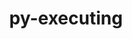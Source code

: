 ---
title: "py-executing"
layout: cache
categories: [package, develop]
meta: {"compilers": ["none"], "num_specs": 160, "num_specs_by_stack": {"data-vis-sdk": 58, "e4s": 8, "e4s-neoverse-v2": 94, "root": 160}, "oss": ["ubuntu20.04", "ubuntu22.04"], "platforms": ["linux"], "stacks": ["data-vis-sdk", "e4s", "e4s-neoverse-v2", "root"], "targets": ["neoverse_v2", "x86_64_v3"], "versions": ["2.1.0", "2.2.1"]}
spec_details: [{"compiler": "none", "hash": "27kiqe57fjrahcqoyzbpx5ql7gsg3awp", "os": "ubuntu20.04", "platform": "linux", "size": "-", "stacks": ["data-vis-sdk", "root"], "target": "x86_64_v3", "variants": ["build_system=python_pip"], "versions": ["2.1.0"]}, {"compiler": "none", "hash": "2i3foxwi7mffvgpd3gv35nreej3nru6t", "os": "ubuntu20.04", "platform": "linux", "size": "-", "stacks": ["data-vis-sdk", "root"], "target": "x86_64_v3", "variants": ["build_system=python_pip"], "versions": ["2.1.0"]}, {"compiler": "none", "hash": "2i5xw7o6udqtniuhzfvpyxqlx3lec77u", "os": "ubuntu22.04", "platform": "linux", "size": "-", "stacks": ["e4s-neoverse-v2", "root"], "target": "neoverse_v2", "variants": ["build_system=python_pip"], "versions": ["2.1.0"]}, {"compiler": "none", "hash": "2iaj6gs63oyykiz47adt2wwos7r3uiac", "os": "ubuntu20.04", "platform": "linux", "size": "-", "stacks": ["data-vis-sdk", "root"], "target": "x86_64_v3", "variants": ["build_system=python_pip"], "versions": ["2.2.1"]}, {"compiler": "none", "hash": "2ijlly26cra6jfzbuq2plcdazupbg7ux", "os": "ubuntu20.04", "platform": "linux", "size": "-", "stacks": ["data-vis-sdk", "root"], "target": "x86_64_v3", "variants": ["build_system=python_pip"], "versions": ["2.1.0"]}, {"compiler": "none", "hash": "2ves5dbd26sturs7gf3anp2nomcwga3y", "os": "ubuntu22.04", "platform": "linux", "size": "-", "stacks": ["e4s-neoverse-v2", "root"], "target": "neoverse_v2", "variants": ["build_system=python_pip"], "versions": ["2.1.0"]}, {"compiler": "none", "hash": "3dzcawexhtnkf3ohfdwf4gb54pdahtrc", "os": "ubuntu22.04", "platform": "linux", "size": "-", "stacks": ["e4s-neoverse-v2", "root"], "target": "neoverse_v2", "variants": ["build_system=python_pip"], "versions": ["2.1.0"]}, {"compiler": "none", "hash": "3s4csdxvrmnktaij4yrlcp5nkczlifkx", "os": "ubuntu22.04", "platform": "linux", "size": "-", "stacks": ["e4s", "root"], "target": "x86_64_v3", "variants": ["build_system=python_pip"], "versions": ["2.2.1"]}, {"compiler": "none", "hash": "4knaifg54ztj77v3r3svb56dlqdnp5wf", "os": "ubuntu20.04", "platform": "linux", "size": "-", "stacks": ["data-vis-sdk", "root"], "target": "x86_64_v3", "variants": ["build_system=python_pip"], "versions": ["2.1.0"]}, {"compiler": "none", "hash": "4lqi57yaocehoo7xiejjtiww6c4fbpoy", "os": "ubuntu22.04", "platform": "linux", "size": "-", "stacks": ["e4s-neoverse-v2", "root"], "target": "neoverse_v2", "variants": ["build_system=python_pip"], "versions": ["2.2.1"]}, {"compiler": "none", "hash": "4pilhvvywyxfrrgloqhe3qn77fody5fb", "os": "ubuntu20.04", "platform": "linux", "size": "-", "stacks": ["data-vis-sdk", "root"], "target": "x86_64_v3", "variants": ["build_system=python_pip"], "versions": ["2.2.1"]}, {"compiler": "none", "hash": "524yzypwun6ozdtoxzyv3whl3xoy56dg", "os": "ubuntu22.04", "platform": "linux", "size": "-", "stacks": ["e4s-neoverse-v2", "root"], "target": "neoverse_v2", "variants": ["build_system=python_pip"], "versions": ["2.1.0"]}, {"compiler": "none", "hash": "52yh7ftm3cygigf3vsges2ylfpuzxk3d", "os": "ubuntu20.04", "platform": "linux", "size": "-", "stacks": ["data-vis-sdk", "root"], "target": "x86_64_v3", "variants": ["build_system=python_pip"], "versions": ["2.1.0"]}, {"compiler": "none", "hash": "5ekmn47r3agfqulpklaypeb5a6ew2bda", "os": "ubuntu22.04", "platform": "linux", "size": "-", "stacks": ["e4s-neoverse-v2", "root"], "target": "neoverse_v2", "variants": ["build_system=python_pip"], "versions": ["2.1.0"]}, {"compiler": "none", "hash": "5kvdfmptaliyvs3rc4jj5ld2wumemrql", "os": "ubuntu20.04", "platform": "linux", "size": "-", "stacks": ["data-vis-sdk", "root"], "target": "x86_64_v3", "variants": ["build_system=python_pip"], "versions": ["2.1.0"]}, {"compiler": "none", "hash": "5wyf5wucumstekg6eaw55syqvklhemv6", "os": "ubuntu20.04", "platform": "linux", "size": "-", "stacks": ["data-vis-sdk", "root"], "target": "x86_64_v3", "variants": ["build_system=python_pip"], "versions": ["2.2.1"]}, {"compiler": "none", "hash": "6amdwroxpcdrg2f2ocuo36qnenrtgq6j", "os": "ubuntu22.04", "platform": "linux", "size": "-", "stacks": ["e4s-neoverse-v2", "root"], "target": "neoverse_v2", "variants": ["build_system=python_pip"], "versions": ["2.1.0"]}, {"compiler": "none", "hash": "6f6uyvtwnwu77ktf2zr4x7i3ixovsbq5", "os": "ubuntu22.04", "platform": "linux", "size": "-", "stacks": ["e4s-neoverse-v2", "root"], "target": "neoverse_v2", "variants": ["build_system=python_pip"], "versions": ["2.2.1"]}, {"compiler": "none", "hash": "6ll77b42s7pw636ve5jprsguiw6p65fj", "os": "ubuntu20.04", "platform": "linux", "size": "-", "stacks": ["data-vis-sdk", "root"], "target": "x86_64_v3", "variants": ["build_system=python_pip"], "versions": ["2.1.0"]}, {"compiler": "none", "hash": "6nnkg3wdrnwavhhitin3gdf5ht4adnfk", "os": "ubuntu22.04", "platform": "linux", "size": "-", "stacks": ["e4s-neoverse-v2", "root"], "target": "neoverse_v2", "variants": ["build_system=python_pip"], "versions": ["2.1.0"]}, {"compiler": "none", "hash": "6sgfilzysxbsfdb7tcs7pldgjzzv5566", "os": "ubuntu22.04", "platform": "linux", "size": "-", "stacks": ["e4s-neoverse-v2", "root"], "target": "neoverse_v2", "variants": ["build_system=python_pip"], "versions": ["2.1.0"]}, {"compiler": "none", "hash": "6u3g5qnzlpony3rfxnpriiletewigrh4", "os": "ubuntu22.04", "platform": "linux", "size": "-", "stacks": ["e4s", "root"], "target": "x86_64_v3", "variants": ["build_system=python_pip"], "versions": ["2.2.1"]}, {"compiler": "none", "hash": "6uminwl5gkbnkccvw5at2v6uwekuwalv", "os": "ubuntu20.04", "platform": "linux", "size": "-", "stacks": ["data-vis-sdk", "root"], "target": "x86_64_v3", "variants": ["build_system=python_pip"], "versions": ["2.1.0"]}, {"compiler": "none", "hash": "6xivugedfuk2oqbei75miccnrgmfkdem", "os": "ubuntu20.04", "platform": "linux", "size": "-", "stacks": ["data-vis-sdk", "root"], "target": "x86_64_v3", "variants": ["build_system=python_pip"], "versions": ["2.1.0"]}, {"compiler": "none", "hash": "77haanyds2ed2cfh3lo4fnwzmpr4vq5n", "os": "ubuntu22.04", "platform": "linux", "size": "-", "stacks": ["e4s-neoverse-v2", "root"], "target": "neoverse_v2", "variants": ["build_system=python_pip"], "versions": ["2.1.0"]}, {"compiler": "none", "hash": "7fysfyz4ocjyhj2u73uav4ds5he425f5", "os": "ubuntu22.04", "platform": "linux", "size": "-", "stacks": ["e4s-neoverse-v2", "root"], "target": "neoverse_v2", "variants": ["build_system=python_pip"], "versions": ["2.1.0"]}, {"compiler": "none", "hash": "7mn7spesmrhcu7fv4a6k544spkczo7yu", "os": "ubuntu20.04", "platform": "linux", "size": "-", "stacks": ["data-vis-sdk", "root"], "target": "x86_64_v3", "variants": ["build_system=python_pip"], "versions": ["2.1.0"]}, {"compiler": "none", "hash": "7t476xcgjtlydlvhumpuc7lwlhqsjgex", "os": "ubuntu20.04", "platform": "linux", "size": "-", "stacks": ["data-vis-sdk", "root"], "target": "x86_64_v3", "variants": ["build_system=python_pip"], "versions": ["2.1.0"]}, {"compiler": "none", "hash": "7z7eskz5smzgxisxjmsyrv4r2j5nzznn", "os": "ubuntu20.04", "platform": "linux", "size": "-", "stacks": ["data-vis-sdk", "root"], "target": "x86_64_v3", "variants": ["build_system=python_pip"], "versions": ["2.2.1"]}, {"compiler": "none", "hash": "7zs4ht7gmdtliubv5vkmnn2w6haan2l3", "os": "ubuntu20.04", "platform": "linux", "size": "-", "stacks": ["data-vis-sdk", "root"], "target": "x86_64_v3", "variants": ["build_system=python_pip"], "versions": ["2.1.0"]}, {"compiler": "none", "hash": "aaavvuub4rphi7tpbw73onhfiqk5sfj2", "os": "ubuntu22.04", "platform": "linux", "size": "-", "stacks": ["e4s", "root"], "target": "x86_64_v3", "variants": ["build_system=python_pip"], "versions": ["2.2.1"]}, {"compiler": "none", "hash": "aay3hpoivggqzgweop6a43j66gsictih", "os": "ubuntu22.04", "platform": "linux", "size": "-", "stacks": ["e4s-neoverse-v2", "root"], "target": "neoverse_v2", "variants": ["build_system=python_pip"], "versions": ["2.1.0"]}, {"compiler": "none", "hash": "aeczo7qzzg7l64osb24dbcao7x44whwd", "os": "ubuntu20.04", "platform": "linux", "size": "-", "stacks": ["data-vis-sdk", "root"], "target": "x86_64_v3", "variants": ["build_system=python_pip"], "versions": ["2.1.0"]}, {"compiler": "none", "hash": "b7faruqhccu7lb4z6e6g3yq6bowdmfgd", "os": "ubuntu20.04", "platform": "linux", "size": "-", "stacks": ["data-vis-sdk", "root"], "target": "x86_64_v3", "variants": ["build_system=python_pip"], "versions": ["2.2.1"]}, {"compiler": "none", "hash": "bctaqz7seax6l5ivkcrgjx62u2xim32e", "os": "ubuntu22.04", "platform": "linux", "size": "-", "stacks": ["e4s-neoverse-v2", "root"], "target": "neoverse_v2", "variants": ["build_system=python_pip"], "versions": ["2.1.0"]}, {"compiler": "none", "hash": "bq7i7wmyqdpbcuw4ykmathsatri73ydt", "os": "ubuntu22.04", "platform": "linux", "size": "-", "stacks": ["e4s-neoverse-v2", "root"], "target": "neoverse_v2", "variants": ["build_system=python_pip"], "versions": ["2.1.0"]}, {"compiler": "none", "hash": "bteq6tsq44zuddcnu2yjhugjflqetdod", "os": "ubuntu22.04", "platform": "linux", "size": "-", "stacks": ["e4s-neoverse-v2", "root"], "target": "neoverse_v2", "variants": ["build_system=python_pip"], "versions": ["2.1.0"]}, {"compiler": "none", "hash": "bufltvcghh6gmvrw7i3inhlguelx6ujg", "os": "ubuntu22.04", "platform": "linux", "size": "-", "stacks": ["e4s", "root"], "target": "x86_64_v3", "variants": ["build_system=python_pip"], "versions": ["2.2.1"]}, {"compiler": "none", "hash": "bvqc3xwz6ut2vjblbzutngkz7x2hcwk2", "os": "ubuntu20.04", "platform": "linux", "size": "-", "stacks": ["data-vis-sdk", "root"], "target": "x86_64_v3", "variants": ["build_system=python_pip"], "versions": ["2.1.0"]}, {"compiler": "none", "hash": "chdj62txivhlrwyism6w35slkbkp64ar", "os": "ubuntu20.04", "platform": "linux", "size": "-", "stacks": ["data-vis-sdk", "root"], "target": "x86_64_v3", "variants": ["build_system=python_pip"], "versions": ["2.2.1"]}, {"compiler": "none", "hash": "cm5xrzvpvlshscdgflt3snbcr3kxlry7", "os": "ubuntu20.04", "platform": "linux", "size": "-", "stacks": ["data-vis-sdk", "root"], "target": "x86_64_v3", "variants": ["build_system=python_pip"], "versions": ["2.1.0"]}, {"compiler": "none", "hash": "cnyk2pcmbzranedqv2dhuh76q35vf4vr", "os": "ubuntu22.04", "platform": "linux", "size": "-", "stacks": ["e4s-neoverse-v2", "root"], "target": "neoverse_v2", "variants": ["build_system=python_pip"], "versions": ["2.1.0"]}, {"compiler": "none", "hash": "ctql7ijryeeh6xwmprlu5yvllcljjapi", "os": "ubuntu22.04", "platform": "linux", "size": "-", "stacks": ["e4s-neoverse-v2", "root"], "target": "neoverse_v2", "variants": ["build_system=python_pip"], "versions": ["2.2.1"]}, {"compiler": "none", "hash": "d6hwalac3dh45x53lwruz3afvpogcemg", "os": "ubuntu22.04", "platform": "linux", "size": "-", "stacks": ["e4s-neoverse-v2", "root"], "target": "neoverse_v2", "variants": ["build_system=python_pip"], "versions": ["2.1.0"]}, {"compiler": "none", "hash": "ddbxrz7mcs2kugroaekyfcxbnauj6e4m", "os": "ubuntu20.04", "platform": "linux", "size": "-", "stacks": ["data-vis-sdk", "root"], "target": "x86_64_v3", "variants": ["build_system=python_pip"], "versions": ["2.1.0"]}, {"compiler": "none", "hash": "dg53hijkw2ews4mkdznvyovxxsnlwlgi", "os": "ubuntu22.04", "platform": "linux", "size": "-", "stacks": ["e4s-neoverse-v2", "root"], "target": "neoverse_v2", "variants": ["build_system=python_pip"], "versions": ["2.1.0"]}, {"compiler": "none", "hash": "dkfaxlcw2a36rh6mlmkeyyifqeyssqrc", "os": "ubuntu22.04", "platform": "linux", "size": "-", "stacks": ["e4s-neoverse-v2", "root"], "target": "neoverse_v2", "variants": ["build_system=python_pip"], "versions": ["2.1.0"]}, {"compiler": "none", "hash": "ds5ov63w2yp3dvy764hgwtru4iu7bqp2", "os": "ubuntu22.04", "platform": "linux", "size": "-", "stacks": ["e4s-neoverse-v2", "root"], "target": "neoverse_v2", "variants": ["build_system=python_pip"], "versions": ["2.1.0"]}, {"compiler": "none", "hash": "dtqi7samoz7tjhw6mcnlogzvwgogo4xf", "os": "ubuntu22.04", "platform": "linux", "size": "-", "stacks": ["e4s-neoverse-v2", "root"], "target": "neoverse_v2", "variants": ["build_system=python_pip"], "versions": ["2.1.0"]}, {"compiler": "none", "hash": "ebpin3cztxia7gvlsljcoc7stgshax24", "os": "ubuntu22.04", "platform": "linux", "size": "-", "stacks": ["e4s-neoverse-v2", "root"], "target": "neoverse_v2", "variants": ["build_system=python_pip"], "versions": ["2.1.0"]}, {"compiler": "none", "hash": "ecje4mktxqenbaexbcsbswebcxlam4b6", "os": "ubuntu22.04", "platform": "linux", "size": "-", "stacks": ["e4s-neoverse-v2", "root"], "target": "neoverse_v2", "variants": ["build_system=python_pip"], "versions": ["2.1.0"]}, {"compiler": "none", "hash": "eidojwxie6vc335tvrujuj4rkcgr3xa5", "os": "ubuntu22.04", "platform": "linux", "size": "-", "stacks": ["e4s-neoverse-v2", "root"], "target": "neoverse_v2", "variants": ["build_system=python_pip"], "versions": ["2.1.0"]}, {"compiler": "none", "hash": "eigm3mxnuauqyz4cfo2phrwmdo5tkwq5", "os": "ubuntu20.04", "platform": "linux", "size": "-", "stacks": ["data-vis-sdk", "root"], "target": "x86_64_v3", "variants": ["build_system=python_pip"], "versions": ["2.2.1"]}, {"compiler": "none", "hash": "ejrnp2shmankpwyvbd4b4me7zfhfvchc", "os": "ubuntu22.04", "platform": "linux", "size": "-", "stacks": ["e4s-neoverse-v2", "root"], "target": "neoverse_v2", "variants": ["build_system=python_pip"], "versions": ["2.1.0"]}, {"compiler": "none", "hash": "ekdewziknmqlwac57xseaeslpw43o6yk", "os": "ubuntu22.04", "platform": "linux", "size": "-", "stacks": ["e4s", "root"], "target": "x86_64_v3", "variants": ["build_system=python_pip"], "versions": ["2.2.1"]}, {"compiler": "none", "hash": "eskwa6c74ye44ueuwdthggarhmtv7tjh", "os": "ubuntu20.04", "platform": "linux", "size": "-", "stacks": ["data-vis-sdk", "root"], "target": "x86_64_v3", "variants": ["build_system=python_pip"], "versions": ["2.1.0"]}, {"compiler": "none", "hash": "esz7vacmev6hwezfte6gidfuexyibvxc", "os": "ubuntu22.04", "platform": "linux", "size": "-", "stacks": ["e4s-neoverse-v2", "root"], "target": "neoverse_v2", "variants": ["build_system=python_pip"], "versions": ["2.1.0"]}, {"compiler": "none", "hash": "exea6yexumrzmqknzgbe4rdfunc3rq6q", "os": "ubuntu22.04", "platform": "linux", "size": "-", "stacks": ["e4s-neoverse-v2", "root"], "target": "neoverse_v2", "variants": ["build_system=python_pip"], "versions": ["2.1.0"]}, {"compiler": "none", "hash": "f5az3w3uggnuslcrdr6ot7goly26rq7f", "os": "ubuntu22.04", "platform": "linux", "size": "-", "stacks": ["e4s-neoverse-v2", "root"], "target": "neoverse_v2", "variants": ["build_system=python_pip"], "versions": ["2.1.0"]}, {"compiler": "none", "hash": "f7mweifch7umi3surhutttg57dtjcxog", "os": "ubuntu20.04", "platform": "linux", "size": "-", "stacks": ["data-vis-sdk", "root"], "target": "x86_64_v3", "variants": ["build_system=python_pip"], "versions": ["2.1.0"]}, {"compiler": "none", "hash": "fcfxqfn4fhjyottyvpmzkyssq35rfi2v", "os": "ubuntu20.04", "platform": "linux", "size": "-", "stacks": ["data-vis-sdk", "root"], "target": "x86_64_v3", "variants": ["build_system=python_pip"], "versions": ["2.1.0"]}, {"compiler": "none", "hash": "ffaik3k7b6wgtvzoouregdirjrgvk2mi", "os": "ubuntu22.04", "platform": "linux", "size": "-", "stacks": ["e4s-neoverse-v2", "root"], "target": "neoverse_v2", "variants": ["build_system=python_pip"], "versions": ["2.1.0"]}, {"compiler": "none", "hash": "fszqeqdd6rf7khgmpz7axbshtcttpozs", "os": "ubuntu20.04", "platform": "linux", "size": "-", "stacks": ["data-vis-sdk", "root"], "target": "x86_64_v3", "variants": ["build_system=python_pip"], "versions": ["2.2.1"]}, {"compiler": "none", "hash": "ftmuocokkm4metikjry7mogoegfqdp3s", "os": "ubuntu22.04", "platform": "linux", "size": "-", "stacks": ["e4s-neoverse-v2", "root"], "target": "neoverse_v2", "variants": ["build_system=python_pip"], "versions": ["2.1.0"]}, {"compiler": "none", "hash": "fzdz6c4g36rcordrb4t6kmlp4d5z5i4t", "os": "ubuntu22.04", "platform": "linux", "size": "-", "stacks": ["e4s-neoverse-v2", "root"], "target": "neoverse_v2", "variants": ["build_system=python_pip"], "versions": ["2.1.0"]}, {"compiler": "none", "hash": "g2wtms4ujg2i4fu7no4bgu67fmxzjn6p", "os": "ubuntu22.04", "platform": "linux", "size": "-", "stacks": ["e4s-neoverse-v2", "root"], "target": "neoverse_v2", "variants": ["build_system=python_pip"], "versions": ["2.1.0"]}, {"compiler": "none", "hash": "gkginva4majizw23icogqvd222omqg2g", "os": "ubuntu22.04", "platform": "linux", "size": "-", "stacks": ["e4s-neoverse-v2", "root"], "target": "neoverse_v2", "variants": ["build_system=python_pip"], "versions": ["2.1.0"]}, {"compiler": "none", "hash": "hcwrpblocjgwtv2xmk65qivpmhj5bm6o", "os": "ubuntu22.04", "platform": "linux", "size": "-", "stacks": ["e4s-neoverse-v2", "root"], "target": "neoverse_v2", "variants": ["build_system=python_pip"], "versions": ["2.1.0"]}, {"compiler": "none", "hash": "hmrlgxsrunv5bkeksrjc43gitsmgjk4t", "os": "ubuntu22.04", "platform": "linux", "size": "-", "stacks": ["e4s-neoverse-v2", "root"], "target": "neoverse_v2", "variants": ["build_system=python_pip"], "versions": ["2.1.0"]}, {"compiler": "none", "hash": "hnovmkdvacnq6ay5c4ghv2pmsxfx2kcl", "os": "ubuntu20.04", "platform": "linux", "size": "-", "stacks": ["data-vis-sdk", "root"], "target": "x86_64_v3", "variants": ["build_system=python_pip"], "versions": ["2.1.0"]}, {"compiler": "none", "hash": "i4dvxon7zzoadz2frmhvd4mpyoeswz27", "os": "ubuntu22.04", "platform": "linux", "size": "-", "stacks": ["e4s-neoverse-v2", "root"], "target": "neoverse_v2", "variants": ["build_system=python_pip"], "versions": ["2.1.0"]}, {"compiler": "none", "hash": "intmzgsjzxrmjcf44nqduyr5ypjel3p3", "os": "ubuntu22.04", "platform": "linux", "size": "-", "stacks": ["e4s-neoverse-v2", "root"], "target": "neoverse_v2", "variants": ["build_system=python_pip"], "versions": ["2.2.1"]}, {"compiler": "none", "hash": "izvt4s5ubw6rwp3ipdr7f6c7f7scvjyc", "os": "ubuntu22.04", "platform": "linux", "size": "-", "stacks": ["e4s-neoverse-v2", "root"], "target": "neoverse_v2", "variants": ["build_system=python_pip"], "versions": ["2.1.0"]}, {"compiler": "none", "hash": "jgwn6k4xt6qtqbun52pb3xi6lfnmows4", "os": "ubuntu22.04", "platform": "linux", "size": "-", "stacks": ["e4s-neoverse-v2", "root"], "target": "neoverse_v2", "variants": ["build_system=python_pip"], "versions": ["2.1.0"]}, {"compiler": "none", "hash": "jldewkdzaxhedufpp7hoxaridbrs5gi7", "os": "ubuntu20.04", "platform": "linux", "size": "-", "stacks": ["data-vis-sdk", "root"], "target": "x86_64_v3", "variants": ["build_system=python_pip"], "versions": ["2.1.0"]}, {"compiler": "none", "hash": "josditpy6wo3cjgvm66qzwt5frpkj754", "os": "ubuntu20.04", "platform": "linux", "size": "-", "stacks": ["data-vis-sdk", "root"], "target": "x86_64_v3", "variants": ["build_system=python_pip"], "versions": ["2.1.0"]}, {"compiler": "none", "hash": "jz4fd66bxidctherqmcldmwjrt3q7cku", "os": "ubuntu22.04", "platform": "linux", "size": "-", "stacks": ["e4s-neoverse-v2", "root"], "target": "neoverse_v2", "variants": ["build_system=python_pip"], "versions": ["2.1.0"]}, {"compiler": "none", "hash": "k7kzvkbwqbwqlft3zo7ber6hexonguua", "os": "ubuntu20.04", "platform": "linux", "size": "-", "stacks": ["data-vis-sdk", "root"], "target": "x86_64_v3", "variants": ["build_system=python_pip"], "versions": ["2.2.1"]}, {"compiler": "none", "hash": "kc2dpqo7rifpdxtkrkctvqr24fkunvk4", "os": "ubuntu20.04", "platform": "linux", "size": "-", "stacks": ["data-vis-sdk", "root"], "target": "x86_64_v3", "variants": ["build_system=python_pip"], "versions": ["2.1.0"]}, {"compiler": "none", "hash": "kkb7nrzodoqhf2fbjtc2tng5ekxhkfa6", "os": "ubuntu22.04", "platform": "linux", "size": "-", "stacks": ["e4s-neoverse-v2", "root"], "target": "neoverse_v2", "variants": ["build_system=python_pip"], "versions": ["2.1.0"]}, {"compiler": "none", "hash": "kl6hdlagc3ts2azymm2knh7kzlu5gxgw", "os": "ubuntu20.04", "platform": "linux", "size": "-", "stacks": ["data-vis-sdk", "root"], "target": "x86_64_v3", "variants": ["build_system=python_pip"], "versions": ["2.1.0"]}, {"compiler": "none", "hash": "knbpnh5ssrr7lovbxow3abmqsf7ecrpr", "os": "ubuntu22.04", "platform": "linux", "size": "-", "stacks": ["e4s-neoverse-v2", "root"], "target": "neoverse_v2", "variants": ["build_system=python_pip"], "versions": ["2.2.1"]}, {"compiler": "none", "hash": "ktn3fdtbmmh2uhriwc22oflpxpwflqnb", "os": "ubuntu20.04", "platform": "linux", "size": "-", "stacks": ["data-vis-sdk", "root"], "target": "x86_64_v3", "variants": ["build_system=python_pip"], "versions": ["2.1.0"]}, {"compiler": "none", "hash": "kwgxsjb2e5ylvwlsjtfm254qw7vmj4bu", "os": "ubuntu22.04", "platform": "linux", "size": "-", "stacks": ["e4s-neoverse-v2", "root"], "target": "neoverse_v2", "variants": ["build_system=python_pip"], "versions": ["2.1.0"]}, {"compiler": "none", "hash": "l2yp3qw2btu5t2tuwl7nblb3k7xw6wsn", "os": "ubuntu20.04", "platform": "linux", "size": "-", "stacks": ["data-vis-sdk", "root"], "target": "x86_64_v3", "variants": ["build_system=python_pip"], "versions": ["2.1.0"]}, {"compiler": "none", "hash": "lcbt54lxexdplgzarz7732sh3hhqztav", "os": "ubuntu20.04", "platform": "linux", "size": "-", "stacks": ["data-vis-sdk", "root"], "target": "x86_64_v3", "variants": ["build_system=python_pip"], "versions": ["2.1.0"]}, {"compiler": "none", "hash": "lctq3g2vjjimuiquum46qjmovdpzy6ii", "os": "ubuntu20.04", "platform": "linux", "size": "-", "stacks": ["data-vis-sdk", "root"], "target": "x86_64_v3", "variants": ["build_system=python_pip"], "versions": ["2.1.0"]}, {"compiler": "none", "hash": "lgdgblyftwkwghuhf3dhlwecuaik7rtw", "os": "ubuntu20.04", "platform": "linux", "size": "-", "stacks": ["data-vis-sdk", "root"], "target": "x86_64_v3", "variants": ["build_system=python_pip"], "versions": ["2.1.0"]}, {"compiler": "none", "hash": "llr7he5su7ee2exerkwndniw7khusazz", "os": "ubuntu22.04", "platform": "linux", "size": "-", "stacks": ["e4s-neoverse-v2", "root"], "target": "neoverse_v2", "variants": ["build_system=python_pip"], "versions": ["2.1.0"]}, {"compiler": "none", "hash": "lnp7psqhpz5gsofgyvv477qbt3fki42j", "os": "ubuntu22.04", "platform": "linux", "size": "-", "stacks": ["e4s-neoverse-v2", "root"], "target": "neoverse_v2", "variants": ["build_system=python_pip"], "versions": ["2.1.0"]}, {"compiler": "none", "hash": "lp5yhculhiokpzdvxwjclinkq2is3mfa", "os": "ubuntu22.04", "platform": "linux", "size": "-", "stacks": ["e4s-neoverse-v2", "root"], "target": "neoverse_v2", "variants": ["build_system=python_pip"], "versions": ["2.1.0"]}, {"compiler": "none", "hash": "lsjwa5nbbfjndjqksgltq34matg4bimh", "os": "ubuntu22.04", "platform": "linux", "size": "-", "stacks": ["e4s-neoverse-v2", "root"], "target": "neoverse_v2", "variants": ["build_system=python_pip"], "versions": ["2.1.0"]}, {"compiler": "none", "hash": "n7axbkc7gqsku3fhw5kh6e2yr3ksgatq", "os": "ubuntu20.04", "platform": "linux", "size": "-", "stacks": ["data-vis-sdk", "root"], "target": "x86_64_v3", "variants": ["build_system=python_pip"], "versions": ["2.1.0"]}, {"compiler": "none", "hash": "nb6bgdfmecshbcji73lrxykjaqz4ubxd", "os": "ubuntu22.04", "platform": "linux", "size": "-", "stacks": ["e4s-neoverse-v2", "root"], "target": "neoverse_v2", "variants": ["build_system=python_pip"], "versions": ["2.1.0"]}, {"compiler": "none", "hash": "nnkdj453ih7jcegkkozcjc5lnock6aoi", "os": "ubuntu22.04", "platform": "linux", "size": "-", "stacks": ["e4s-neoverse-v2", "root"], "target": "neoverse_v2", "variants": ["build_system=python_pip"], "versions": ["2.1.0"]}, {"compiler": "none", "hash": "no7mmsbu66wkxejn7dnonb5nf7ptgocz", "os": "ubuntu20.04", "platform": "linux", "size": "-", "stacks": ["data-vis-sdk", "root"], "target": "x86_64_v3", "variants": ["build_system=python_pip"], "versions": ["2.2.1"]}, {"compiler": "none", "hash": "ntphpmr5ruvngvuwsid35fqx3axjfaef", "os": "ubuntu22.04", "platform": "linux", "size": "-", "stacks": ["e4s", "root"], "target": "x86_64_v3", "variants": ["build_system=python_pip"], "versions": ["2.2.1"]}, {"compiler": "none", "hash": "nuy6md5mcgz5ycuxewqqoanpgu3eym54", "os": "ubuntu22.04", "platform": "linux", "size": "-", "stacks": ["e4s", "root"], "target": "x86_64_v3", "variants": ["build_system=python_pip"], "versions": ["2.2.1"]}, {"compiler": "none", "hash": "nv3h6sgi3jvinpmio2jfm6dxlqrs3hze", "os": "ubuntu22.04", "platform": "linux", "size": "-", "stacks": ["e4s-neoverse-v2", "root"], "target": "neoverse_v2", "variants": ["build_system=python_pip"], "versions": ["2.1.0"]}, {"compiler": "none", "hash": "oeea55232c4e3bcn5x46yvtgmom6rx3p", "os": "ubuntu22.04", "platform": "linux", "size": "-", "stacks": ["e4s-neoverse-v2", "root"], "target": "neoverse_v2", "variants": ["build_system=python_pip"], "versions": ["2.1.0"]}, {"compiler": "none", "hash": "ojbtgdvejnqbdsk5iz6vqzwckqolovo5", "os": "ubuntu22.04", "platform": "linux", "size": "-", "stacks": ["e4s-neoverse-v2", "root"], "target": "neoverse_v2", "variants": ["build_system=python_pip"], "versions": ["2.1.0"]}, {"compiler": "none", "hash": "ojv3o4r473ci6e6xs5zuz4mb7k2smv6g", "os": "ubuntu22.04", "platform": "linux", "size": "-", "stacks": ["e4s-neoverse-v2", "root"], "target": "neoverse_v2", "variants": ["build_system=python_pip"], "versions": ["2.2.1"]}, {"compiler": "none", "hash": "ominio3cmaijpxfr5nthxae2mzh5oeag", "os": "ubuntu22.04", "platform": "linux", "size": "-", "stacks": ["e4s-neoverse-v2", "root"], "target": "neoverse_v2", "variants": ["build_system=python_pip"], "versions": ["2.1.0"]}, {"compiler": "none", "hash": "ovp4o5iilqehjmeembqm7zdlzhfxbdsw", "os": "ubuntu22.04", "platform": "linux", "size": "-", "stacks": ["e4s-neoverse-v2", "root"], "target": "neoverse_v2", "variants": ["build_system=python_pip"], "versions": ["2.1.0"]}, {"compiler": "none", "hash": "owpywwklbwvuxubzuw2gis7jxytmxylw", "os": "ubuntu20.04", "platform": "linux", "size": "-", "stacks": ["data-vis-sdk", "root"], "target": "x86_64_v3", "variants": ["build_system=python_pip"], "versions": ["2.1.0"]}, {"compiler": "none", "hash": "owug3qgbiqbxrbri3dxo6ryvhsgd2el2", "os": "ubuntu22.04", "platform": "linux", "size": "-", "stacks": ["e4s-neoverse-v2", "root"], "target": "neoverse_v2", "variants": ["build_system=python_pip"], "versions": ["2.1.0"]}, {"compiler": "none", "hash": "p2edlqg2yqwbmzrcx6fmlgu3ccv5mjbf", "os": "ubuntu20.04", "platform": "linux", "size": "-", "stacks": ["data-vis-sdk", "root"], "target": "x86_64_v3", "variants": ["build_system=python_pip"], "versions": ["2.1.0"]}, {"compiler": "none", "hash": "pdzfsyzsk7khuj7liqag5t5sppnvnolt", "os": "ubuntu22.04", "platform": "linux", "size": "-", "stacks": ["e4s-neoverse-v2", "root"], "target": "neoverse_v2", "variants": ["build_system=python_pip"], "versions": ["2.1.0"]}, {"compiler": "none", "hash": "puemunslimcnoxuqpfd3szj5lifle3fv", "os": "ubuntu22.04", "platform": "linux", "size": "-", "stacks": ["e4s-neoverse-v2", "root"], "target": "neoverse_v2", "variants": ["build_system=python_pip"], "versions": ["2.1.0"]}, {"compiler": "none", "hash": "pumcixuj5vkw3v36i2745plpsczwojdp", "os": "ubuntu20.04", "platform": "linux", "size": "-", "stacks": ["data-vis-sdk", "root"], "target": "x86_64_v3", "variants": ["build_system=python_pip"], "versions": ["2.1.0"]}, {"compiler": "none", "hash": "q2n5olxl6t2z3pwivevfxpm3xgwlcp2g", "os": "ubuntu22.04", "platform": "linux", "size": "-", "stacks": ["e4s-neoverse-v2", "root"], "target": "neoverse_v2", "variants": ["build_system=python_pip"], "versions": ["2.2.1"]}, {"compiler": "none", "hash": "q7xbx7t2oo342y5yft3u3g2wgl6dinol", "os": "ubuntu22.04", "platform": "linux", "size": "-", "stacks": ["e4s-neoverse-v2", "root"], "target": "neoverse_v2", "variants": ["build_system=python_pip"], "versions": ["2.1.0"]}, {"compiler": "none", "hash": "qaobrzj4ynrn2pfazo5vt4lgkk3hdhri", "os": "ubuntu22.04", "platform": "linux", "size": "-", "stacks": ["e4s-neoverse-v2", "root"], "target": "neoverse_v2", "variants": ["build_system=python_pip"], "versions": ["2.1.0"]}, {"compiler": "none", "hash": "qbovlgplczhxrcmfela2sh3n3ducmjs6", "os": "ubuntu22.04", "platform": "linux", "size": "-", "stacks": ["e4s-neoverse-v2", "root"], "target": "neoverse_v2", "variants": ["build_system=python_pip"], "versions": ["2.1.0"]}, {"compiler": "none", "hash": "ql3htxfmz5cyh4gnundu6lmso2ml5p2s", "os": "ubuntu22.04", "platform": "linux", "size": "-", "stacks": ["e4s-neoverse-v2", "root"], "target": "neoverse_v2", "variants": ["build_system=python_pip"], "versions": ["2.1.0"]}, {"compiler": "none", "hash": "qmfjpxjovajts3t3vn5tzbnkgv5m55wk", "os": "ubuntu22.04", "platform": "linux", "size": "-", "stacks": ["e4s-neoverse-v2", "root"], "target": "neoverse_v2", "variants": ["build_system=python_pip"], "versions": ["2.1.0"]}, {"compiler": "none", "hash": "qrwsylxb56p7m3bb5q2zxjmirg5vmsfk", "os": "ubuntu22.04", "platform": "linux", "size": "-", "stacks": ["e4s-neoverse-v2", "root"], "target": "neoverse_v2", "variants": ["build_system=python_pip"], "versions": ["2.1.0"]}, {"compiler": "none", "hash": "qum5p5upyaksrvgbh62eaxgreq3jmipp", "os": "ubuntu22.04", "platform": "linux", "size": "-", "stacks": ["e4s-neoverse-v2", "root"], "target": "neoverse_v2", "variants": ["build_system=python_pip"], "versions": ["2.1.0"]}, {"compiler": "none", "hash": "qxtdrn456h32wbityb4erral7h56qcjx", "os": "ubuntu20.04", "platform": "linux", "size": "-", "stacks": ["data-vis-sdk", "root"], "target": "x86_64_v3", "variants": ["build_system=python_pip"], "versions": ["2.1.0"]}, {"compiler": "none", "hash": "rjqepvd5q5bmceshtjayq7rtx7v7gkol", "os": "ubuntu22.04", "platform": "linux", "size": "-", "stacks": ["e4s-neoverse-v2", "root"], "target": "neoverse_v2", "variants": ["build_system=python_pip"], "versions": ["2.1.0"]}, {"compiler": "none", "hash": "rk5zmkclevgw4zvvad7oongqmvmybjef", "os": "ubuntu20.04", "platform": "linux", "size": "-", "stacks": ["data-vis-sdk", "root"], "target": "x86_64_v3", "variants": ["build_system=python_pip"], "versions": ["2.1.0"]}, {"compiler": "none", "hash": "rv7zt3nnwycqt4syl2y3n2goaksxo6db", "os": "ubuntu20.04", "platform": "linux", "size": "-", "stacks": ["data-vis-sdk", "root"], "target": "x86_64_v3", "variants": ["build_system=python_pip"], "versions": ["2.2.1"]}, {"compiler": "none", "hash": "s3mpvrqymmlwtt7eljvexei2bpptxdhm", "os": "ubuntu22.04", "platform": "linux", "size": "-", "stacks": ["e4s-neoverse-v2", "root"], "target": "neoverse_v2", "variants": ["build_system=python_pip"], "versions": ["2.1.0"]}, {"compiler": "none", "hash": "s742zke243rldqi5bdonpkn47tyju3vh", "os": "ubuntu22.04", "platform": "linux", "size": "-", "stacks": ["e4s-neoverse-v2", "root"], "target": "neoverse_v2", "variants": ["build_system=python_pip"], "versions": ["2.1.0"]}, {"compiler": "none", "hash": "sgo3ypfqlz66pefaen7sv6k4sa2weech", "os": "ubuntu22.04", "platform": "linux", "size": "-", "stacks": ["e4s-neoverse-v2", "root"], "target": "neoverse_v2", "variants": ["build_system=python_pip"], "versions": ["2.1.0"]}, {"compiler": "none", "hash": "spf6a22wsvqwr7gtkfgy7fiu23fqu27e", "os": "ubuntu22.04", "platform": "linux", "size": "-", "stacks": ["e4s-neoverse-v2", "root"], "target": "neoverse_v2", "variants": ["build_system=python_pip"], "versions": ["2.1.0"]}, {"compiler": "none", "hash": "suoc4uzxbw6kxlohum2wayzcisaxdx6u", "os": "ubuntu22.04", "platform": "linux", "size": "-", "stacks": ["e4s-neoverse-v2", "root"], "target": "neoverse_v2", "variants": ["build_system=python_pip"], "versions": ["2.1.0"]}, {"compiler": "none", "hash": "t5vxcj4i4qo2sol3adzukktwnqwcxnvq", "os": "ubuntu22.04", "platform": "linux", "size": "-", "stacks": ["e4s", "root"], "target": "x86_64_v3", "variants": ["build_system=python_pip"], "versions": ["2.2.1"]}, {"compiler": "none", "hash": "tmi5kzsjg4opvrct3qzplrrwqutz4e6q", "os": "ubuntu22.04", "platform": "linux", "size": "-", "stacks": ["e4s-neoverse-v2", "root"], "target": "neoverse_v2", "variants": ["build_system=python_pip"], "versions": ["2.2.1"]}, {"compiler": "none", "hash": "tn6vsufbwp5ukycbxm4ldunowzd7526x", "os": "ubuntu22.04", "platform": "linux", "size": "-", "stacks": ["e4s-neoverse-v2", "root"], "target": "neoverse_v2", "variants": ["build_system=python_pip"], "versions": ["2.2.1"]}, {"compiler": "none", "hash": "ugfkmori6hltpvdxlo4mkvrrn2qzt2jz", "os": "ubuntu22.04", "platform": "linux", "size": "-", "stacks": ["e4s-neoverse-v2", "root"], "target": "neoverse_v2", "variants": ["build_system=python_pip"], "versions": ["2.1.0"]}, {"compiler": "none", "hash": "uuiuet6r3crzee7cteyaqgam4lw6q2qn", "os": "ubuntu20.04", "platform": "linux", "size": "-", "stacks": ["data-vis-sdk", "root"], "target": "x86_64_v3", "variants": ["build_system=python_pip"], "versions": ["2.1.0"]}, {"compiler": "none", "hash": "v3nvv3blu2xyvq5lbgdkl6si4vfpnvqj", "os": "ubuntu20.04", "platform": "linux", "size": "-", "stacks": ["data-vis-sdk", "root"], "target": "x86_64_v3", "variants": ["build_system=python_pip"], "versions": ["2.1.0"]}, {"compiler": "none", "hash": "v4wqzjfcpenelpufydd76e25shukprlh", "os": "ubuntu22.04", "platform": "linux", "size": "-", "stacks": ["e4s-neoverse-v2", "root"], "target": "neoverse_v2", "variants": ["build_system=python_pip"], "versions": ["2.2.1"]}, {"compiler": "none", "hash": "vanlgiiqlds5oaziduvjrdgwt3bt3avk", "os": "ubuntu22.04", "platform": "linux", "size": "-", "stacks": ["e4s-neoverse-v2", "root"], "target": "neoverse_v2", "variants": ["build_system=python_pip"], "versions": ["2.1.0"]}, {"compiler": "none", "hash": "vgqxmyh2wjnmplikxe67bzpxqoqgt2zo", "os": "ubuntu22.04", "platform": "linux", "size": "-", "stacks": ["e4s-neoverse-v2", "root"], "target": "neoverse_v2", "variants": ["build_system=python_pip"], "versions": ["2.1.0"]}, {"compiler": "none", "hash": "vh5jkl6oybpffvh2ajmkgsqez4xqwxvx", "os": "ubuntu20.04", "platform": "linux", "size": "-", "stacks": ["data-vis-sdk", "root"], "target": "x86_64_v3", "variants": ["build_system=python_pip"], "versions": ["2.1.0"]}, {"compiler": "none", "hash": "vkjbgqfazmlyx2f4cwl7tg67w4gdykqt", "os": "ubuntu20.04", "platform": "linux", "size": "-", "stacks": ["data-vis-sdk", "root"], "target": "x86_64_v3", "variants": ["build_system=python_pip"], "versions": ["2.1.0"]}, {"compiler": "none", "hash": "vvk4qxjtpwfkcctef45q2oew3gn42o6b", "os": "ubuntu22.04", "platform": "linux", "size": "-", "stacks": ["e4s-neoverse-v2", "root"], "target": "neoverse_v2", "variants": ["build_system=python_pip"], "versions": ["2.1.0"]}, {"compiler": "none", "hash": "vyek4uu6nhahyr22ue6roezdwciaj35z", "os": "ubuntu22.04", "platform": "linux", "size": "-", "stacks": ["e4s-neoverse-v2", "root"], "target": "neoverse_v2", "variants": ["build_system=python_pip"], "versions": ["2.1.0"]}, {"compiler": "none", "hash": "wgxm7d2ylvcxqmpyrfes2zfhc3k4wfqz", "os": "ubuntu22.04", "platform": "linux", "size": "-", "stacks": ["e4s-neoverse-v2", "root"], "target": "neoverse_v2", "variants": ["build_system=python_pip"], "versions": ["2.1.0"]}, {"compiler": "none", "hash": "wlfx3vs5gg4cgphnbn27d3ezmvrvu4fe", "os": "ubuntu22.04", "platform": "linux", "size": "-", "stacks": ["e4s-neoverse-v2", "root"], "target": "neoverse_v2", "variants": ["build_system=python_pip"], "versions": ["2.1.0"]}, {"compiler": "none", "hash": "wrhc754j2mrbnblsxqlyekez4aroa24d", "os": "ubuntu22.04", "platform": "linux", "size": "-", "stacks": ["e4s-neoverse-v2", "root"], "target": "neoverse_v2", "variants": ["build_system=python_pip"], "versions": ["2.2.1"]}, {"compiler": "none", "hash": "wrppq5jszkxdzlsqywbtgdujnnpkl3eh", "os": "ubuntu20.04", "platform": "linux", "size": "-", "stacks": ["data-vis-sdk", "root"], "target": "x86_64_v3", "variants": ["build_system=python_pip"], "versions": ["2.1.0"]}, {"compiler": "none", "hash": "wzfs4niz4hfrsttf7j6ktvdwyta43stw", "os": "ubuntu20.04", "platform": "linux", "size": "-", "stacks": ["data-vis-sdk", "root"], "target": "x86_64_v3", "variants": ["build_system=python_pip"], "versions": ["2.1.0"]}, {"compiler": "none", "hash": "x3frajzcii3pbyhnowt6qxbashum2nvr", "os": "ubuntu20.04", "platform": "linux", "size": "-", "stacks": ["data-vis-sdk", "root"], "target": "x86_64_v3", "variants": ["build_system=python_pip"], "versions": ["2.1.0"]}, {"compiler": "none", "hash": "x7ha5hezsjhzuxlzlzvms34guqx4sok2", "os": "ubuntu20.04", "platform": "linux", "size": "-", "stacks": ["data-vis-sdk", "root"], "target": "x86_64_v3", "variants": ["build_system=python_pip"], "versions": ["2.1.0"]}, {"compiler": "none", "hash": "x7w2uvmxvzhyct77pxuu7xp3i7ychsod", "os": "ubuntu22.04", "platform": "linux", "size": "-", "stacks": ["e4s-neoverse-v2", "root"], "target": "neoverse_v2", "variants": ["build_system=python_pip"], "versions": ["2.1.0"]}, {"compiler": "none", "hash": "xq3dukubxqu7pc63k7ndfcxgykebsmgu", "os": "ubuntu22.04", "platform": "linux", "size": "-", "stacks": ["e4s-neoverse-v2", "root"], "target": "neoverse_v2", "variants": ["build_system=python_pip"], "versions": ["2.1.0"]}, {"compiler": "none", "hash": "xqio36ghky46peab6qyeaorgmip2hbgv", "os": "ubuntu22.04", "platform": "linux", "size": "-", "stacks": ["e4s-neoverse-v2", "root"], "target": "neoverse_v2", "variants": ["build_system=python_pip"], "versions": ["2.1.0"]}, {"compiler": "none", "hash": "xqvbc36hthxkqjb22zooi7decgnvfazb", "os": "ubuntu20.04", "platform": "linux", "size": "-", "stacks": ["data-vis-sdk", "root"], "target": "x86_64_v3", "variants": ["build_system=python_pip"], "versions": ["2.1.0"]}, {"compiler": "none", "hash": "y4ok5nhlyfzzwssokdxmdtetdgrmchds", "os": "ubuntu22.04", "platform": "linux", "size": "-", "stacks": ["e4s-neoverse-v2", "root"], "target": "neoverse_v2", "variants": ["build_system=python_pip"], "versions": ["2.1.0"]}, {"compiler": "none", "hash": "y7vdyot4rgoib45eabq6eegkj6set4lz", "os": "ubuntu22.04", "platform": "linux", "size": "-", "stacks": ["e4s-neoverse-v2", "root"], "target": "neoverse_v2", "variants": ["build_system=python_pip"], "versions": ["2.1.0"]}, {"compiler": "none", "hash": "yasckrlrumgdz3s3fgbbbwmzioq3lx2f", "os": "ubuntu20.04", "platform": "linux", "size": "-", "stacks": ["data-vis-sdk", "root"], "target": "x86_64_v3", "variants": ["build_system=python_pip"], "versions": ["2.1.0"]}, {"compiler": "none", "hash": "ykfagpgnbfioxck7fafjs5id5m4jzcu2", "os": "ubuntu22.04", "platform": "linux", "size": "-", "stacks": ["e4s-neoverse-v2", "root"], "target": "neoverse_v2", "variants": ["build_system=python_pip"], "versions": ["2.1.0"]}, {"compiler": "none", "hash": "ynftezh7n3qswwkn7hguqm5pi6gpti6k", "os": "ubuntu22.04", "platform": "linux", "size": "-", "stacks": ["e4s-neoverse-v2", "root"], "target": "neoverse_v2", "variants": ["build_system=python_pip"], "versions": ["2.1.0"]}, {"compiler": "none", "hash": "zacelocxgj2yzbbjkc6l5gpbsf3bmwtm", "os": "ubuntu22.04", "platform": "linux", "size": "-", "stacks": ["e4s-neoverse-v2", "root"], "target": "neoverse_v2", "variants": ["build_system=python_pip"], "versions": ["2.1.0"]}, {"compiler": "none", "hash": "zavheoer622kb4t6sikoaoolaas44fqu", "os": "ubuntu20.04", "platform": "linux", "size": "-", "stacks": ["data-vis-sdk", "root"], "target": "x86_64_v3", "variants": ["build_system=python_pip"], "versions": ["2.1.0"]}, {"compiler": "none", "hash": "zhhcnucew2yion6bsbtuk6tqq4sbv22i", "os": "ubuntu22.04", "platform": "linux", "size": "-", "stacks": ["e4s-neoverse-v2", "root"], "target": "neoverse_v2", "variants": ["build_system=python_pip"], "versions": ["2.2.1"]}, {"compiler": "none", "hash": "zl22c3hfj76vwbbe7acvc5dwm5bydqor", "os": "ubuntu20.04", "platform": "linux", "size": "-", "stacks": ["data-vis-sdk", "root"], "target": "x86_64_v3", "variants": ["build_system=python_pip"], "versions": ["2.2.1"]}]
---